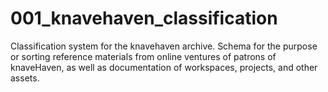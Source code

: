 # 001_knavehaven_classification
Classification system for the knavehaven archive. Schema for the purpose or sorting reference materials from online ventures of patrons of knaveHaven, as well as documentation of workspaces, projects, and other assets.
